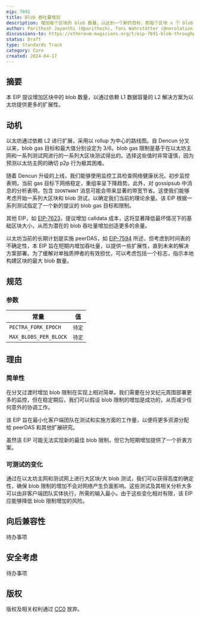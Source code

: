 ```yaml
---
eip: 7691
title: Blob 吞吐量增加
description: 增加每个区块的 blob 数量，以达到一个新的目标，即每个区块 x 个 blob，具体数值将通过测试确定。
author: Parithosh Jayanthi (@parithosh), Toni Wahrstätter (@nerolation), Sam Calder-Mason (@samcm), Andrew Davis (@savid)
discussions-to: https://ethereum-magicians.org/t/eip-7691-blob-throughput-increase/19694
status: Draft
type: Standards Track
category: Core
created: 2024-04-17
---
```


<!-- TODO: 更新上述描述中的 "x" -->

## 摘要

本 EIP 提议增加区块中的 blob 数量，以通过依赖 L1 数据容量的 L2 解决方案为以太坊提供更多的扩展性。

## 动机

以太坊通过依赖 L2 进行扩展，采用以 rollup 为中心的路线图。自 Dencun 分叉以来，blob gas 目标和最大值分别设定为 3/6。blob gas 限制是基于在以太坊主网和一系列测试网进行的一系列大区块测试得出的。选择这些值时非常谨慎，因为预测以太坊主网的确切 p2p 行为极其困难。

随着 Dencun 升级的上线，我们能够使用监控工具检查网络健康状况。初步监控表明，当前 gas 目标下网络稳定，重组率呈下降趋势。此外，对 gossipsub 中消息的分析表明，包含 `IDONTWANT` 消息可能会带来显著的带宽节省。这使我们能够考虑开始一系列大区块和 blob 测试，以确定我们当前的理论余量。该 EIP 根据一系列测试指定了一个新的提议的 blob gas 目标和限制。

其他 EIP，如 [EIP-7623](./eip-7623.md)，提议增加 calldata 成本，这将显著降低最坏情况下的基础区块大小，从而为潜在的 blob 吞吐量增加创造更多的余量。

以太坊当前的长期计划是实施 peerDAS，如 [EIP-7594](./eip-7594.md) 所述，但考虑到时间表的不确定性，本 EIP 旨在短期内增加吞吐量，以提供一些扩展性，直到未来的解决方案部署。为了缓解对单独质押者的有效担忧，可以考虑包括一个标志，指示本地构建区块的最大 blob 数量。

## 规范

### 参数

| 常量 | 值 |
| - | - |
| `PECTRA_FORK_EPOCH` | `待定` <!-- TODO --> |
| `MAX_BLOBS_PER_BLOCK` | `待定` <!-- TODO --> |

## 理由

### 简单性

在分叉过渡时增加 blob 限制在实现上相对简单。我们需要在分叉纪元周围部署更多的监控，但在稳定期后，我们可以假设 blob 限制的增加是成功的，从而减少任何意外的协调工作。

该 EIP 旨在最小化客户端团队在测试和实施方面的工作量，以便将更多资源分配给 peerDAS 和其他扩展研究。

虽然该 EIP 可能无法实现新的最佳 blob 限制，但它为短期增加提供了一个折衷方案。

### 可测试的变化

通过在以太坊主网和测试网上进行大区块/大 blob 测试，我们可以获得高度的确定性，确保 blob 限制的增加不会对网络产生负面影响。这些测试及其相关分析大多可以由非客户端团队实体执行，所需的输入最小。由于这些变化相对有限，该 EIP 应能够降低 blob 限制增加的风险。

## 向后兼容性

待办事项 <!-- TODO -->

## 安全考虑

待办事项 <!-- TODO -->

## 版权

版权及相关权利通过 [CC0](../LICENSE.md) 放弃。